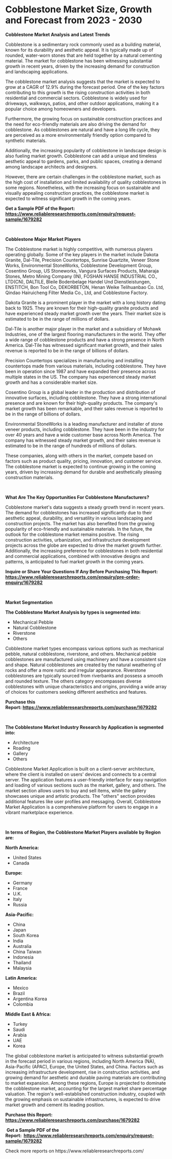 <p><h1>Cobblestone Market Size, Growth and Forecast from 2023 - 2030</h1></p><p><strong>Cobblestone Market Analysis and Latest Trends</strong></p>
<p><p>Cobblestone is a sedimentary rock commonly used as a building material, known for its durability and aesthetic appeal. It is typically made up of rounded, water-worn stones that are held together by a natural cementing material. The market for cobblestone has been witnessing substantial growth in recent years, driven by the increasing demand for construction and landscaping applications.</p><p>The cobblestone market analysis suggests that the market is expected to grow at a CAGR of 12.9% during the forecast period. One of the key factors contributing to this growth is the rising construction activities in both residential and commercial sectors. Cobblestone is widely used for driveways, walkways, patios, and other outdoor applications, making it a popular choice among homeowners and developers.</p><p>Furthermore, the growing focus on sustainable construction practices and the need for eco-friendly materials are also driving the demand for cobblestone. As cobblestones are natural and have a long life cycle, they are perceived as a more environmentally friendly option compared to synthetic materials.</p><p>Additionally, the increasing popularity of cobblestone in landscape design is also fueling market growth. Cobblestone can add a unique and timeless aesthetic appeal to gardens, parks, and public spaces, creating a demand among landscape architects and designers.</p><p>However, there are certain challenges in the cobblestone market, such as the high cost of installation and limited availability of quality cobblestones in some regions. Nonetheless, with the increasing focus on sustainable and visually appealing construction practices, the cobblestone market is expected to witness significant growth in the coming years.</p></p>
<p><strong>Get a Sample PDF of the Report:&nbsp; <a href="https://www.reliableresearchreports.com/enquiry/request-sample/1679282">https://www.reliableresearchreports.com/enquiry/request-sample/1679282</a></strong></p>
<p>&nbsp;</p>
<p><strong>Cobblestone Major Market Players</strong></p>
<p><p>The Cobblestone market is highly competitive, with numerous players operating globally. Some of the key players in the market include Dakota Granite, Dal-Tile, Precision Countertops, Sunrise Quartzite, Veneer Stone Works, Environmental StoneWorks, Cobblestone Development Group, Cosentino Group, US Stoneworks, Vangura Surfaces Products, Maharaja Stones, Metro Mining Company (IN), FOSHAN HANSE INDUSTRIAL CO., LTD(CN), DALTILE, Bleile Bodenbelage Handel Und Dienstleistungen, ENSTITCH, Bon Tool Co, DEKORBETON, Henan Weike Telihuanbao Co. Ltd, Qindao Hairuicheng Filter Media Co., Ltd, and Cobblestone Factory.</p><p>Dakota Granite is a prominent player in the market with a long history dating back to 1925. They are known for their high-quality granite products and have experienced steady market growth over the years. Their market size is estimated to be in the range of millions of dollars.</p><p>Dal-Tile is another major player in the market and a subsidiary of Mohawk Industries, one of the largest flooring manufacturers in the world. They offer a wide range of cobblestone products and have a strong presence in North America. Dal-Tile has witnessed significant market growth, and their sales revenue is reported to be in the range of billions of dollars.</p><p>Precision Countertops specializes in manufacturing and installing countertops made from various materials, including cobblestone. They have been in operation since 1987 and have expanded their presence across multiple states in the US. The company has experienced steady market growth and has a considerable market size.</p><p>Cosentino Group is a global leader in the production and distribution of innovative surfaces, including cobblestone. They have a strong international presence and are known for their high-quality products. The company's market growth has been remarkable, and their sales revenue is reported to be in the range of billions of dollars.</p><p>Environmental StoneWorks is a leading manufacturer and installer of stone veneer products, including cobblestone. They have been in the industry for over 40 years and have a wide customer base across North America. The company has witnessed steady market growth, and their sales revenue is estimated to be in the range of hundreds of millions of dollars.</p><p>These companies, along with others in the market, compete based on factors such as product quality, pricing, innovation, and customer service. The cobblestone market is expected to continue growing in the coming years, driven by increasing demand for durable and aesthetically pleasing construction materials.</p></p>
<p>&nbsp;</p>
<p><strong>What Are The Key Opportunities For Cobblestone Manufacturers?</strong></p>
<p><p>Cobblestone market's data suggests a steady growth trend in recent years. The demand for cobblestones has increased significantly due to their aesthetic appeal, durability, and versatility in various landscaping and construction projects. The market has also benefited from the growing popularity of eco-friendly and sustainable materials. In the future, the outlook for the cobblestone market remains positive. The rising construction activities, urbanization, and infrastructure development projects across the globe are expected to drive the market growth further. Additionally, the increasing preference for cobblestones in both residential and commercial applications, combined with innovative designs and patterns, is anticipated to fuel market growth in the coming years.</p></p>
<p><strong>Inquire or Share Your Questions If Any Before Purchasing This Report: <a href="https://www.reliableresearchreports.com/enquiry/pre-order-enquiry/1679282">https://www.reliableresearchreports.com/enquiry/pre-order-enquiry/1679282</a></strong></p>
<p>&nbsp;</p>
<p><strong>Market Segmentation</strong></p>
<p><strong>The Cobblestone Market Analysis by types is segmented into:</strong></p>
<p><ul><li>Mechanical Pebble</li><li>Natural Cobblestone</li><li>Riverstone</li><li>Others</li></ul></p>
<p><p>Cobblestone market types encompass various options such as mechanical pebble, natural cobblestone, riverstone, and others. Mechanical pebble cobblestones are manufactured using machinery and have a consistent size and shape. Natural cobblestones are created by the natural weathering of rocks and offer a more rustic and irregular appearance. Riverstone cobblestones are typically sourced from riverbanks and possess a smooth and rounded texture. The others category encompasses diverse cobblestones with unique characteristics and origins, providing a wide array of choices for customers seeking different aesthetics and features.</p></p>
<p><strong>Purchase this Report:&nbsp;<a href="https://www.reliableresearchreports.com/purchase/1679282">https://www.reliableresearchreports.com/purchase/1679282</a></strong></p>
<p>&nbsp;</p>
<p><strong>The Cobblestone Market Industry Research by Application is segmented into:</strong></p>
<p><ul><li>Architecture</li><li>Roading</li><li>Gallery</li><li>Others</li></ul></p>
<p><p>Cobblestone Market Application is built on a client-server architecture, where the client is installed on users' devices and connects to a central server. The application features a user-friendly interface for easy navigation and loading of various sections such as the market, gallery, and others. The market section allows users to buy and sell items, while the gallery showcases unique and artistic products. The "others" section provides additional features like user profiles and messaging. Overall, Cobblestone Market Application is a comprehensive platform for users to engage in a vibrant marketplace experience.</p></p>
<p>&nbsp;</p>
<p><strong>In terms of Region, the Cobblestone Market Players available by Region are:</strong></p>
<p>
    <p> <strong> North America: </strong>
        <ul>
            <li>United States</li>
            <li>Canada</li>
        </ul>
        </p> 
    <p> <strong> Europe: </strong>
        <ul>
            <li>Germany</li>
            <li>France</li>
            <li>U.K.</li>
            <li>Italy</li>
            <li>Russia</li>
        </ul>
        </p> 
    <p> <strong> Asia-Pacific: </strong>
        <ul>
            <li>China</li>
            <li>Japan</li>
            <li>South Korea</li>
            <li>India</li>
            <li>Australia</li>
            <li>China Taiwan</li>
            <li>Indonesia</li>
            <li>Thailand</li>
            <li>Malaysia</li>
        </ul>
        </p> 
    <p> <strong> Latin America: </strong>
        <ul>
            <li>Mexico</li>
            <li>Brazil</li>
            <li>Argentina Korea</li>
            <li>Colombia</li>
        </ul>
        </p> 
    <p> <strong> Middle East & Africa: </strong>
        <ul>
            <li>Turkey</li>
            <li>Saudi</li>
            <li>Arabia</li>
            <li>UAE</li>
            <li>Korea</li>
        </ul>
    </p>
    </p>
<p><p>The global cobblestone market is anticipated to witness substantial growth in the forecast period in various regions, including North America (NA), Asia-Pacific (APAC), Europe, the United States, and China. Factors such as increasing infrastructure development, rise in construction activities, and growing demand for aesthetic and durable paving materials are contributing to market expansion. Among these regions, Europe is projected to dominate the cobblestone market, accounting for the largest market share percentage valuation. The region's well-established construction industry, coupled with the growing emphasis on sustainable infrastructures, is expected to drive market growth and cement its leading position.</p></p>
<p><strong>Purchase this Report: <a href="https://www.reliableresearchreports.com/purchase/1679282">https://www.reliableresearchreports.com/purchase/1679282</a></strong></p>
<p>&nbsp;<strong>Get a Sample PDF of the Report:&nbsp;&nbsp;<a href="https://www.reliableresearchreports.com/enquiry/request-sample/1679282">https://www.reliableresearchreports.com/enquiry/request-sample/1679282</a></strong></p>
<p><strong></strong></p>
<p>Check more reports on https://www.reliableresearchreports.com/</p>